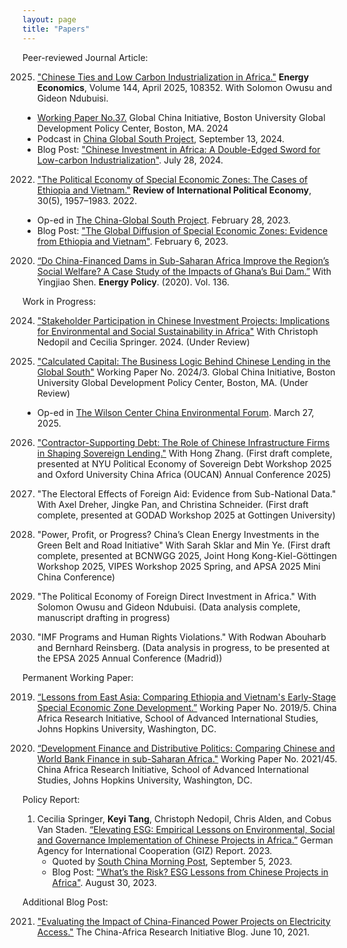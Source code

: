 ```yaml
---
layout: page
title: "Papers"
--- 
```


Peer-reviewed Journal Article:

2025. ["Chinese Ties and Low Carbon Industrialization in Africa."](https://www.sciencedirect.com/science/article/pii/S0140988325001768) **Energy Economics**, Volume 144, April 2025, 108352. With Solomon Owusu and Gideon Ndubuisi.
   - [Working Paper No.37.](https://www.bu.edu/gdp/files/2024/07/GCI-WP-37-SO-KT-FIN.pdf) Global China Initiative, Boston University Global Development Policy Center, Boston, MA. 2024
   - Podcast in [China Global South Project](https://chinaglobalsouth.com/podcasts/can-china-help-africa-become-the-next-factory-of-the-world/), September 13, 2024.
   - Blog Post: ["Chinese Investment in Africa: A Double-Edged Sword for Low-carbon Industrialization"](https://www.bu.edu/gdp/2024/07/28/chinese-investment-in-africa-a-double-edged-sword-for-low-carbon-industrialization/). July 28, 2024.

2022. ["The Political Economy of Special Economic Zones: The Cases of Ethiopia and Vietnam."](https://www.tandfonline.com/doi/full/10.1080/09692290.2022.2152073) **Review of International Political Economy**, 30(5), 1957–1983. 2022.
   - Op-ed in [The China-Global South Project](https://chinaglobalsouth.com/analysis/in-crafting-special-economic-zones-ethiopia-and-vietnam-learned-from-china-and-taiwan/). February 28, 2023.
   - Blog Post: ["The Global Diffusion of Special Economic Zones: Evidence from Ethiopia and Vietnam"](https://www.bu.edu/gdp/2023/02/06/the-global-diffusion-of-special-economic-zones-evidence-from-ethiopia-and-vietnam/). February 6, 2023.

2020. [“Do China-Financed Dams in Sub-Saharan Africa Improve the Region’s Social Welfare? A Case Study of the Impacts of Ghana’s Bui Dam.”](https://doi.org/10.1016/j.enpol.2019.111062) With Yingjiao Shen. **Energy Policy**. (2020). Vol. 136. 

Work in Progress:

2024. ["Stakeholder Participation in Chinese Investment Projects: Implications for Environmental and Social Sustainability in Africa"](https://papers.ssrn.com/sol3/papers.cfm?abstract_id=4814298) With Christoph Nedopil and Cecilia Springer. 2024. (Under Review)

2024. ["Calculated Capital: The Business Logic Behind Chinese Lending in the Global South"](https://www.bu.edu/gdp/files/2024/03/GCI-WP-034-RBLs-FIN.pdf) Working Paper No. 2024/3. Global China Initiative, Boston University Global Development Policy Center, Boston, MA. (Under Review)
 - Op-ed in [The Wilson Center China Environmental Forum](https://www.newsecuritybeat.org/2025/03/debunking-the-patient-capital-myth-the-reality-of-chinas-resource-backed-lending-practices/). March 27, 2025.

2026. ["Contractor-Supporting Debt: The Role of Chinese Infrastructure Firms in Shaping Sovereign Lending."](https://wp.nyu.edu/sfrn/files/2025/05/Tang-and-Zhang_0525-Keyi-Tang.pdf) With Hong Zhang. (First draft complete, presented at NYU Political Economy of Sovereign Debt Workshop 2025 and Oxford University China Africa (OUCAN) Annual Conference 2025)

2025. "The Electoral Effects of Foreign Aid: Evidence from Sub-National Data." With Axel Dreher, Jingke Pan, and Christina Schneider. (First draft complete, presented at GODAD Workshop 2025 at Gottingen University)

2025. "Power, Profit, or Progress? China’s Clean Energy Investments in the Green Belt and Road Initiative" With Sarah Sklar and Min Ye. (First draft complete, presented at BCNWGG 2025, Joint Hong Kong-Kiel-Göttingen Workshop 2025, VIPES Workshop 2025 Spring, and APSA 2025 Mini China Conference) 

2025. "The Political Economy of Foreign Direct Investment in Africa." With Solomon Owusu and Gideon Ndubuisi. (Data analysis complete, manuscript drafting in progress)

2025. "IMF Programs and Human Rights Violations." With Rodwan Abouharb and Bernhard Reinsberg. (Data analysis in progress, to be presented at the EPSA 2025 Annual Conference (Madrid))

Permanent Working Paper:

2019. [“Lessons from East Asia: Comparing Ethiopia and Vietnam's Early-Stage Special Economic Zone Development.”](https://static1.squarespace.com/static/5652847de4b033f56d2bdc29/t/5cdc2a848165f5c5cfd8ba68/1557932677135/WP-2019-05-Tang-Ethiopia-and-Vietnam-SEZ.pdf) Working Paper No. 2019/5. China Africa Research Initiative, School of Advanced International Studies, Johns Hopkins University, Washington, DC.

2020. [“Development Finance and Distributive Politics: Comparing Chinese and World Bank Finance in sub-Saharan Africa."](https://static1.squarespace.com/static/5652847de4b033f56d2bdc29/t/608c2ad5716fc637c6d5fa66/1619798742433/WP+45+%E2%80%93+Tang%2C+Keyi+%E2%80%93+Dev+Finance+Distributive+Pol+China+WB+Africa.pdf) Working Paper No. 2021/45. China Africa Research Initiative, School of Advanced International Studies, Johns Hopkins University, Washington, DC.

Policy Report:

1. Cecilia Springer, **Keyi Tang**, Christoph Nedopil, Chris Alden, and Cobus Van Staden. [“Elevating ESG: Empirical Lessons on Environmental, Social and Governance Implementation of Chinese Projects in Africa.”](https://www.bu.edu/gdp/files/2023/08/GCI_GIZ-Report_2023_FIN.pdf) German Agency for International Cooperation (GIZ) Report. 2023.
   - Quoted by [South China Morning Post](https://www.scmp.com/business/article/3233490/chinese-projects-africa-falling-short-esg-implementation-report), September 5, 2023.
   - Blog Post: ["What’s the Risk? ESG Lessons from Chinese Projects in Africa"](https://www.bu.edu/gdp/2023/08/30/whats-the-risk-esg-lessons-from-chinese-projects-in-africa/). August 30, 2023.

Additional Blog Post:

2021. ["Evaluating the Impact of China-Financed Power Projects on Electricity Access."](http://www.chinaafricarealstory.com/2021/06/evaluating-impact-of-china-financed.html) The China-Africa Research Initiative Blog. June 10, 2021.
